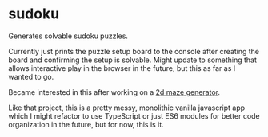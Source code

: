 # sudoku

Generates solvable sudoku puzzles.

Currently just prints the puzzle setup board to the console after creating the board and confirming the setup is solvable.
Might update to something that allows interactive play in the browser in the future, but this as far as I wanted to go.

Became interested in this after working on a [2d maze generator](https://github.com/rlake80s/maze_generator).

Like that project, this is a pretty messy, monolithic vanilla javascript app which I might refactor to use TypeScript or just ES6 modules for better code organization in the future, but for now, this is it.
